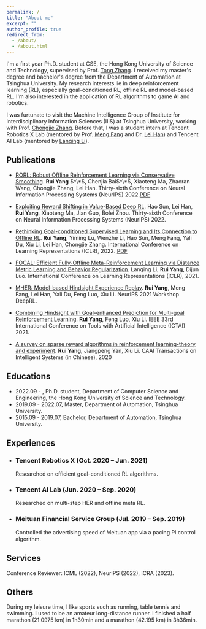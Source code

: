 ```yaml
---
permalink: /
title: "About me"
excerpt: ""
author_profile: true
redirect_from: 
  - /about/
  - /about.html
---
```


I'm a first year Ph.D. student at CSE, the Hong Kong University of Science and Technology, supervised by Prof. [Tong Zhang](http://tongzhang-ml.org). I received my master's degree and bachelor's degree from the Department of Automation at Tsinghua University. My research interests lie in deep reinforcement learning (RL), especially goal-conditioned RL, offline RL and model-based RL. I'm also interested in the application of RL algorithms to game AI and robotics.

I was furtunate to visit the Machine Intelligence Group of Institute for Interdisciplinary Information Sciences (IIIS) at Tsinghua University, working with Prof. [Chongjie Zhang](https://people.iiis.tsinghua.edu.cn/~zhang/). Before that, I was a student intern at Tencent Robotics X Lab (mentored by Prof. [Meng Fang](https://mengf1.github.io) and Dr. [Lei Han](http://www.leihan.org)) and Tencent AI Lab (mentored by [Lanqing Li](https://lanqingli1993.github.io)). 


Publications
------
- [RORL: Robust Offline Reinforcement Learning via Conservative Smoothing](). **Rui Yang** $^\*$, Chenjia Bai$^\*$, Xiaoteng Ma, Zhaoran Wang, Chongjie Zhang, Lei Han. Thirty-sixth Conference on Neural Information Processing Systems (NeurIPS) 2022.[PDF](http://yangrui2015.github.io/files/RORL_camera_ready.pdf)

- [Exploiting Reward Shifting in Value-Based Deep RL](). Hao Sun, Lei Han, **Rui Yang**, Xiaoteng Ma, Jian Guo, Bolei Zhou. Thirty-sixth Conference on Neural Information Processing Systems (NeurIPS) 2022.

- [Rethinking Goal-conditioned Supervised Learning and Its Connection to Offline RL](https://openreview.net/forum?id=KJztlfGPdwW). **Rui Yang**, Yiming Lu, Wenzhe Li, Hao Sun, Meng Fang, Yali Du, Xiu Li, Lei Han, Chongjie Zhang. International Conference on Learning Representations (ICLR), 2022. [PDF](http://yangrui2015.github.io/files/WGCSL_camera_ready_v2.pdf)

- [FOCAL: Efficient Fully-Offline Meta-Reinforcement Learning via Distance Metric Learning and Behavior Regularization](https://openreview.net/forum?id=8cpHIfgY4Dj). Lanqing Li, **Rui Yang**, Dijun Luo. International Conference on Learning Representations (ICLR), 2021.

- [MHER: Model-based Hindsight Experience Replay](https://openreview.net/forum?id=3zsx-jhn2LM). **Rui Yang**, Meng Fang, Lei Han, Yali Du, Feng Luo, Xiu Li.  NeurIPS 2021 Workshop DeepRL.

- [Combining Hindsight with Goal-enhanced Prediction for Multi-goal Reinforcement Learning](https://ieeexplore.ieee.org/abstract/document/9643318/). **Rui Yang**, Feng Luo, Xiu Li. IEEE 33rd International Conference on Tools with Artificial Intelligence (ICTAI) 2021.

- [A survey on sparse reward algorithms in reinforcement learning-theory and experiment](http://html.rhhz.net/tis/html/202003031.htm). **Rui Yang**, Jiangpeng Yan, Xiu Li. CAAI Transactions on Intelligent Systems (in Chinese), 2020


Educations
------
- 2022.09 - , Ph.D. student, Department of Computer Science and Engineering, the Hong Kong University of Science and Technology.
- 2019.09 - 2022.07, Master, Department of Automation, Tsinghua University.
- 2015.09 - 2019.07, Bachelor, Department of Automation, Tsinghua University.

Experiences
------
- ### Tencent Robotics X (Oct. 2020 – Jun. 2021)
   Researched on efficient goal-conditioned RL algorithms.
- ### Tencent AI Lab (Jun. 2020 – Sep. 2020)
   Researched on multi-step HER and offline meta RL.
- ### Meituan Financial Service Group (Jul. 2019 – Sep. 2019)
  Controlled the advertising speed of Meituan app via a pacing PI control algorithm.

Services
------
Conference Reviewer: ICML (2022), NeurIPS (2022), ICRA (2023).


<!-- Awards
------ -->



Others
------
During my leisure time, I like sports such as running, table tennis and swimming. I used to be an amateur long-distance runner. I finished a half marathon (21.0975 km) in 1h30min and a marathon (42.195 km) in 3h36min.
